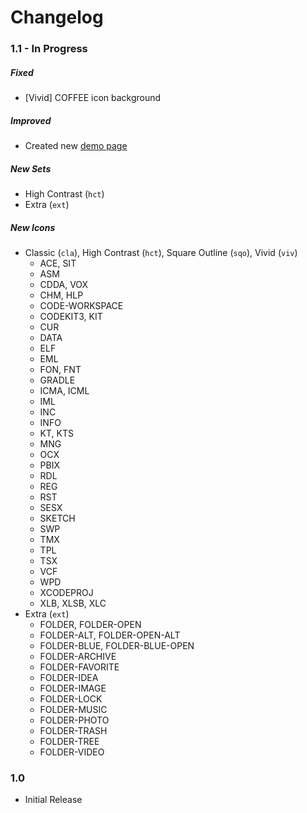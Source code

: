 # Changelog


### 1.1 - In Progress

##### Fixed

- [Vivid] COFFEE icon background

##### Improved

- Created new [demo page](https://fileicons.org/)

##### New Sets

- High Contrast (`hct`)
- Extra (`ext`)

##### New Icons

- Classic (`cla`), High Contrast (`hct`), Square Outline (`sqo`), Vivid (`viv`)
   - ACE, SIT
   - ASM
   - CDDA, VOX
   - CHM, HLP
   - CODE-WORKSPACE
   - CODEKIT3, KIT
   - CUR
   - DATA
   - ELF
   - EML
   - FON, FNT
   - GRADLE
   - ICMA, ICML
   - IML
   - INC
   - INFO
   - KT, KTS
   - MNG
   - OCX
   - PBIX
   - RDL
   - REG
   - RST
   - SESX
   - SKETCH
   - SWP
   - TMX
   - TPL
   - TSX
   - VCF
   - WPD
   - XCODEPROJ
   - XLB, XLSB, XLC
- Extra (`ext`)
   - FOLDER, FOLDER-OPEN
   - FOLDER-ALT, FOLDER-OPEN-ALT
   - FOLDER-BLUE, FOLDER-BLUE-OPEN
   - FOLDER-ARCHIVE
   - FOLDER-FAVORITE
   - FOLDER-IDEA
   - FOLDER-IMAGE
   - FOLDER-LOCK
   - FOLDER-MUSIC
   - FOLDER-PHOTO
   - FOLDER-TRASH
   - FOLDER-TREE
   - FOLDER-VIDEO

### 1.0

- Initial Release
